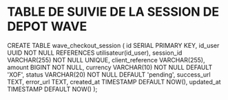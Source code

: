 
# TABLE DE SUIVIE DE LA SESSION DE DEPOT WAVE

CREATE TABLE wave_checkout_session (
    id SERIAL PRIMARY KEY,
    id_user UUID NOT NULL REFERENCES utilisateur(id_user),
    session_id VARCHAR(255) NOT NULL UNIQUE, 
    client_reference VARCHAR(255), 
    amount BIGINT NOT NULL, 
    currency VARCHAR(10) NOT NULL DEFAULT 'XOF',
    status VARCHAR(20) NOT NULL DEFAULT 'pending', 
    success_url TEXT,
    error_url TEXT,
    created_at TIMESTAMP DEFAULT NOW(),
    updated_at TIMESTAMP DEFAULT NOW()
);
